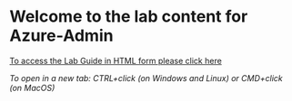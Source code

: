 # Welcome to the lab content for Azure-Admin

[To access the Lab Guide in HTML form please click here](https://cloudklass.github.io/Azure-Admin/)

*To open in a new tab:  CTRL+click (on Windows and Linux) or CMD+click (on MacOS)*
